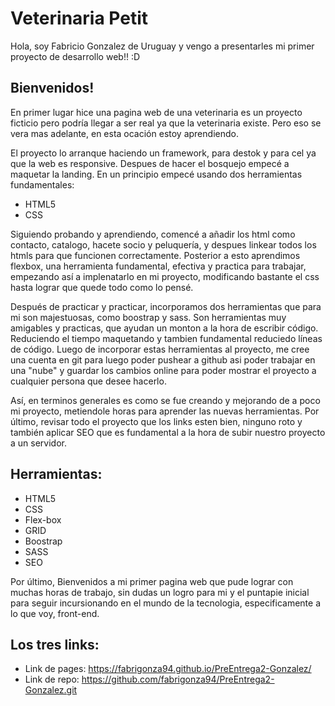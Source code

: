 # Veterinaria Petit

Hola, soy Fabricio Gonzalez de Uruguay y vengo a presentarles mi primer proyecto de desarrollo web!! :D

## Bienvenidos! 

En primer lugar hice una pagina web de una veterinaria es un proyecto ficticio pero podría llegar a ser real ya que la veterinaria existe. Pero eso se vera mas adelante, en esta ocación estoy aprendiendo.

El proyecto lo arranque haciendo un framework, para destok y para cel ya que la web es responsive. Despues de hacer el bosquejo empecé a maquetar la landing. 
En un principio empecé usando dos herramientas fundamentales:
- HTML5
- CSS

Siguiendo probando y aprendiendo, comencé a añadir los html como contacto, catalogo, hacete socio y peluquería, y despues linkear todos los htmls para que funcionen correctamente. 
Posterior a esto aprendimos flexbox, una herramienta fundamental, efectiva y practica para trabajar, empezando así a implenatarlo en mi proyecto, modificando bastante el css hasta lograr que quede todo como lo pensé. 

Después de practicar y practicar, incorporamos dos herramientas que para mi son majestuosas, como boostrap y sass. Son herramientas muy amigables y practicas, que ayudan un monton a la hora de escribir código. Reduciendo el tiempo maquetando y tambien fundamental reduciedo líneas de código. 
Luego de incorporar estas herramientas al proyecto, me cree una cuenta en git para luego poder pushear a github asi poder trabajar en una "nube" y guardar los cambios online para poder mostrar el proyecto a cualquier persona que desee hacerlo. 

Así, en terminos generales es como se fue creando y mejorando de a poco mi proyecto, metiendole horas para aprender las nuevas herramientas. Por último, revisar todo el proyecto que los links esten bien, ninguno roto y también aplicar SEO que es fundamental a la hora de subir nuestro proyecto a un servidor. 

## Herramientas: 
- HTML5
- CSS
- Flex-box
- GRID
- Boostrap
- SASS
- SEO

Por último, Bienvenidos a mi primer pagina web que pude lograr con muchas horas de trabajo, sin dudas un logro para mi y el puntapie inicial para seguir incursionando en el mundo de la tecnologia, especificamente a lo que voy, front-end. 

## Los tres links:

- Link de pages:  https://fabrigonza94.github.io/PreEntrega2-Gonzalez/
- Link de repo: https://github.com/fabrigonza94/PreEntrega2-Gonzalez.git
